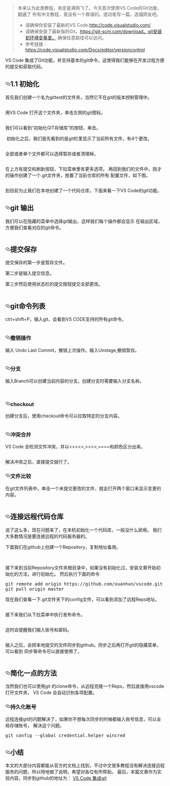 
<blockquote>
<p>本来认为此类教程，肯定是满网飞了。今天首次使用VS Code的Git功能，翻遍了
所有中文教程，竟没有一个靠谱的。遂动笔写一篇，造福网友吧。</p>

<ul>
<li>请确保你安装了最新的VS Code.<a href="http://code.visualstudio.com/">http://code.visualstudio.com/</a></li>
<li>请确保安装了最新版的Git。<a href="https://git-scm.com/download%E3%80%82git%E5%AE%89%E8%A3%85%E5%88%B0%E7%8E%AF%E5%A2%83%E5%8F%98%E9%87%8F%E9%87%8C%EF%BC%8C">https://git-scm.com/download。git安装到环境变量里，</a>
确保任意路径可以访问。</li>
<li>参考链接：<a href="https://code.visualstudio.com/Docs/editor/versioncontrol">https://code.visualstudio.com/Docs/editor/versioncontrol</a></li>
</ul>
</blockquote>

<p>VS Code 集成了Git功能，并支持基本的git命令，这使得我们能够在开发过程方便的提交和获取代码。</p>

<h2><a id="user-content-11-初始化" class="anchor" href="#11-初始化" aria-hidden="true"><svg aria-hidden="true" class="octicon octicon-link" height="16" version="1.1" viewBox="0 0 16 16" width="16"><path fill-rule="evenodd" d="M4 9h1v1H4c-1.5 0-3-1.69-3-3.5S2.55 3 4 3h4c1.45 0 3 1.69 3 3.5 0 1.41-.91 2.72-2 3.25V8.59c.58-.45 1-1.27 1-2.09C10 5.22 8.98 4 8 4H4c-.98 0-2 1.22-2 2.5S3 9 4 9zm9-3h-1v1h1c1 0 2 1.22 2 2.5S13.98 12 13 12H9c-.98 0-2-1.22-2-2.5 0-.83.42-1.64 1-2.09V6.25c-1.09.53-2 1.84-2 3.25C6 11.31 7.55 13 9 13h4c1.45 0 3-1.69 3-3.5S14.5 6 13 6z"></path></svg></a>1.1 初始化</h2>

<p>首先我们创建一个名为gittest的文件夹，当然它不在git的版本控制管理中。</p>

<p><a href="/xuanhun/vscode/blob/master/1.jpg" target="_blank"><img src="/xuanhun/vscode/raw/master/1.jpg" alt="" style="max-width:100%;"></a></p>

<p>用VS Code 打开这个文件夹，单击左侧的git图标。</p>

<p><a href="/xuanhun/vscode/blob/master/2.jpg" target="_blank"><img src="/xuanhun/vscode/raw/master/2.jpg" alt="" style="max-width:100%;"></a></p>

<p>我们可以看到“初始化GIT存储库”的按钮，单击。</p>

<p><a href="/xuanhun/vscode/blob/master/3.jpg" target="_blank"><img src="/xuanhun/vscode/raw/master/3.jpg" alt="" style="max-width:100%;"></a>
初始化之后，我们首先看到的是git栏里显示了当前所有文件，有4个更改。</p>

<p><a href="/xuanhun/vscode/blob/master/4.jpg" target="_blank"><img src="/xuanhun/vscode/raw/master/4.jpg" alt="" style="max-width:100%;"></a></p>

<p>全部或者单个文件都可以选择暂存或者清理掉。</p>

<p><a href="/xuanhun/vscode/blob/master/5.jpg" target="_blank"><img src="/xuanhun/vscode/raw/master/5.jpg" alt="" style="max-width:100%;"></a></p>

<p>在上方有提交和刷新按钮，下拉菜单里有更多选项。
再回到我们的文件中，刚才的操作创建了一个.git文件夹，放置了当前仓库的所有
配置文件，如下图。</p>

<p><a href="/xuanhun/vscode/blob/master/6.jpg" target="_blank"><img src="/xuanhun/vscode/raw/master/6.jpg" alt="" style="max-width:100%;"></a></p>

<p>到目前为止我们在本地创建了一个代码仓库，下面来看一下VS Code的git功能。</p>

<h2><a id="user-content-git-输出" class="anchor" href="#git-输出" aria-hidden="true"><svg aria-hidden="true" class="octicon octicon-link" height="16" version="1.1" viewBox="0 0 16 16" width="16"><path fill-rule="evenodd" d="M4 9h1v1H4c-1.5 0-3-1.69-3-3.5S2.55 3 4 3h4c1.45 0 3 1.69 3 3.5 0 1.41-.91 2.72-2 3.25V8.59c.58-.45 1-1.27 1-2.09C10 5.22 8.98 4 8 4H4c-.98 0-2 1.22-2 2.5S3 9 4 9zm9-3h-1v1h1c1 0 2 1.22 2 2.5S13.98 12 13 12H9c-.98 0-2-1.22-2-2.5 0-.83.42-1.64 1-2.09V6.25c-1.09.53-2 1.84-2 3.25C6 11.31 7.55 13 9 13h4c1.45 0 3-1.69 3-3.5S14.5 6 13 6z"></path></svg></a>git 输出</h2>

<p>我们可以在隐藏的菜单中选择git输出，这样我们每个操作都会显示
在输出区域，方便我们查看对应的git命令。</p>

<p><a href="/xuanhun/vscode/blob/master/7.jpg" target="_blank"><img src="/xuanhun/vscode/raw/master/7.jpg" alt="" style="max-width:100%;"></a></p>

<h2><a id="user-content-提交保存" class="anchor" href="#提交保存" aria-hidden="true"><svg aria-hidden="true" class="octicon octicon-link" height="16" version="1.1" viewBox="0 0 16 16" width="16"><path fill-rule="evenodd" d="M4 9h1v1H4c-1.5 0-3-1.69-3-3.5S2.55 3 4 3h4c1.45 0 3 1.69 3 3.5 0 1.41-.91 2.72-2 3.25V8.59c.58-.45 1-1.27 1-2.09C10 5.22 8.98 4 8 4H4c-.98 0-2 1.22-2 2.5S3 9 4 9zm9-3h-1v1h1c1 0 2 1.22 2 2.5S13.98 12 13 12H9c-.98 0-2-1.22-2-2.5 0-.83.42-1.64 1-2.09V6.25c-1.09.53-2 1.84-2 3.25C6 11.31 7.55 13 9 13h4c1.45 0 3-1.69 3-3.5S14.5 6 13 6z"></path></svg></a>提交保存</h2>

<p>提交保存的第一步是暂存文件。</p>

<p>第二步是输入提交信息。</p>

<p>第三步然后使用状态栏的提交按钮提交全部更改。</p>

<p><a href="/xuanhun/vscode/blob/master/8.png" target="_blank"><img src="/xuanhun/vscode/raw/master/8.png" alt="" style="max-width:100%;"></a></p>

<h2><a id="user-content-git命令列表" class="anchor" href="#git命令列表" aria-hidden="true"><svg aria-hidden="true" class="octicon octicon-link" height="16" version="1.1" viewBox="0 0 16 16" width="16"><path fill-rule="evenodd" d="M4 9h1v1H4c-1.5 0-3-1.69-3-3.5S2.55 3 4 3h4c1.45 0 3 1.69 3 3.5 0 1.41-.91 2.72-2 3.25V8.59c.58-.45 1-1.27 1-2.09C10 5.22 8.98 4 8 4H4c-.98 0-2 1.22-2 2.5S3 9 4 9zm9-3h-1v1h1c1 0 2 1.22 2 2.5S13.98 12 13 12H9c-.98 0-2-1.22-2-2.5 0-.83.42-1.64 1-2.09V6.25c-1.09.53-2 1.84-2 3.25C6 11.31 7.55 13 9 13h4c1.45 0 3-1.69 3-3.5S14.5 6 13 6z"></path></svg></a>git命令列表</h2>

<p>ctrl+shift+P，输入git，会看到VS CODE支持的所有git命令。</p>

<p><a href="/xuanhun/vscode/blob/master/9.jpg" target="_blank"><img src="/xuanhun/vscode/raw/master/9.jpg" alt="" style="max-width:100%;"></a></p>

<h3><a id="user-content-撤销操作" class="anchor" href="#撤销操作" aria-hidden="true"><svg aria-hidden="true" class="octicon octicon-link" height="16" version="1.1" viewBox="0 0 16 16" width="16"><path fill-rule="evenodd" d="M4 9h1v1H4c-1.5 0-3-1.69-3-3.5S2.55 3 4 3h4c1.45 0 3 1.69 3 3.5 0 1.41-.91 2.72-2 3.25V8.59c.58-.45 1-1.27 1-2.09C10 5.22 8.98 4 8 4H4c-.98 0-2 1.22-2 2.5S3 9 4 9zm9-3h-1v1h1c1 0 2 1.22 2 2.5S13.98 12 13 12H9c-.98 0-2-1.22-2-2.5 0-.83.42-1.64 1-2.09V6.25c-1.09.53-2 1.84-2 3.25C6 11.31 7.55 13 9 13h4c1.45 0 3-1.69 3-3.5S14.5 6 13 6z"></path></svg></a>撤销操作</h3>

<p>输入 Undo Last Commit，撤销上次操作。输入Unstage,撤销暂存。</p>

<p><a href="/xuanhun/vscode/blob/master/10.jpg" target="_blank"><img src="/xuanhun/vscode/raw/master/10.jpg" alt="" style="max-width:100%;"></a></p>

<h3><a id="user-content-分支" class="anchor" href="#分支" aria-hidden="true"><svg aria-hidden="true" class="octicon octicon-link" height="16" version="1.1" viewBox="0 0 16 16" width="16"><path fill-rule="evenodd" d="M4 9h1v1H4c-1.5 0-3-1.69-3-3.5S2.55 3 4 3h4c1.45 0 3 1.69 3 3.5 0 1.41-.91 2.72-2 3.25V8.59c.58-.45 1-1.27 1-2.09C10 5.22 8.98 4 8 4H4c-.98 0-2 1.22-2 2.5S3 9 4 9zm9-3h-1v1h1c1 0 2 1.22 2 2.5S13.98 12 13 12H9c-.98 0-2-1.22-2-2.5 0-.83.42-1.64 1-2.09V6.25c-1.09.53-2 1.84-2 3.25C6 11.31 7.55 13 9 13h4c1.45 0 3-1.69 3-3.5S14.5 6 13 6z"></path></svg></a>分支</h3>

<p>输入Branch可以创建当前内容的分支。创建分支时需要输入分支名称。</p>

<p><a href="/xuanhun/vscode/blob/master/11.jpg" target="_blank"><img src="/xuanhun/vscode/raw/master/11.jpg" alt="" style="max-width:100%;"></a>
<a href="/xuanhun/vscode/blob/master/12.jpg" target="_blank"><img src="/xuanhun/vscode/raw/master/12.jpg" alt="" style="max-width:100%;"></a></p>

<h3><a id="user-content-checkout" class="anchor" href="#checkout" aria-hidden="true"><svg aria-hidden="true" class="octicon octicon-link" height="16" version="1.1" viewBox="0 0 16 16" width="16"><path fill-rule="evenodd" d="M4 9h1v1H4c-1.5 0-3-1.69-3-3.5S2.55 3 4 3h4c1.45 0 3 1.69 3 3.5 0 1.41-.91 2.72-2 3.25V8.59c.58-.45 1-1.27 1-2.09C10 5.22 8.98 4 8 4H4c-.98 0-2 1.22-2 2.5S3 9 4 9zm9-3h-1v1h1c1 0 2 1.22 2 2.5S13.98 12 13 12H9c-.98 0-2-1.22-2-2.5 0-.83.42-1.64 1-2.09V6.25c-1.09.53-2 1.84-2 3.25C6 11.31 7.55 13 9 13h4c1.45 0 3-1.69 3-3.5S14.5 6 13 6z"></path></svg></a>checkout</h3>

<p>创建分支后，使用checkout命令可以拉取特定的分支内容。</p>

<p><a href="/xuanhun/vscode/blob/master/13.png" target="_blank"><img src="/xuanhun/vscode/raw/master/13.png" alt="" style="max-width:100%;"></a></p>

<h3><a id="user-content-冲突合并" class="anchor" href="#冲突合并" aria-hidden="true"><svg aria-hidden="true" class="octicon octicon-link" height="16" version="1.1" viewBox="0 0 16 16" width="16"><path fill-rule="evenodd" d="M4 9h1v1H4c-1.5 0-3-1.69-3-3.5S2.55 3 4 3h4c1.45 0 3 1.69 3 3.5 0 1.41-.91 2.72-2 3.25V8.59c.58-.45 1-1.27 1-2.09C10 5.22 8.98 4 8 4H4c-.98 0-2 1.22-2 2.5S3 9 4 9zm9-3h-1v1h1c1 0 2 1.22 2 2.5S13.98 12 13 12H9c-.98 0-2-1.22-2-2.5 0-.83.42-1.64 1-2.09V6.25c-1.09.53-2 1.84-2 3.25C6 11.31 7.55 13 9 13h4c1.45 0 3-1.69 3-3.5S14.5 6 13 6z"></path></svg></a>冲突合并</h3>

<p>VS Code 会检测文件冲突，并以&lt;&lt;&lt;&lt;&lt;,&gt;&gt;&gt;&gt;,====和颜色区分出来。</p>

<p><a href="/xuanhun/vscode/blob/master/14.png" target="_blank"><img src="/xuanhun/vscode/raw/master/14.png" alt="" style="max-width:100%;"></a></p>

<p>解决冲突之后，直接提交就行了。</p>

<h3><a id="user-content-文件比较" class="anchor" href="#文件比较" aria-hidden="true"><svg aria-hidden="true" class="octicon octicon-link" height="16" version="1.1" viewBox="0 0 16 16" width="16"><path fill-rule="evenodd" d="M4 9h1v1H4c-1.5 0-3-1.69-3-3.5S2.55 3 4 3h4c1.45 0 3 1.69 3 3.5 0 1.41-.91 2.72-2 3.25V8.59c.58-.45 1-1.27 1-2.09C10 5.22 8.98 4 8 4H4c-.98 0-2 1.22-2 2.5S3 9 4 9zm9-3h-1v1h1c1 0 2 1.22 2 2.5S13.98 12 13 12H9c-.98 0-2-1.22-2-2.5 0-.83.42-1.64 1-2.09V6.25c-1.09.53-2 1.84-2 3.25C6 11.31 7.55 13 9 13h4c1.45 0 3-1.69 3-3.5S14.5 6 13 6z"></path></svg></a>文件比较</h3>

<p>在git文件列表中，单击一个未提交更改的文件，就会打开两个窗口来显示变更的内容。</p>

<p><a href="/xuanhun/vscode/blob/master/15.jpg" target="_blank"><img src="/xuanhun/vscode/raw/master/15.jpg" alt="" style="max-width:100%;"></a></p>

<h2><a id="user-content-连接远程代码仓库" class="anchor" href="#连接远程代码仓库" aria-hidden="true"><svg aria-hidden="true" class="octicon octicon-link" height="16" version="1.1" viewBox="0 0 16 16" width="16"><path fill-rule="evenodd" d="M4 9h1v1H4c-1.5 0-3-1.69-3-3.5S2.55 3 4 3h4c1.45 0 3 1.69 3 3.5 0 1.41-.91 2.72-2 3.25V8.59c.58-.45 1-1.27 1-2.09C10 5.22 8.98 4 8 4H4c-.98 0-2 1.22-2 2.5S3 9 4 9zm9-3h-1v1h1c1 0 2 1.22 2 2.5S13.98 12 13 12H9c-.98 0-2-1.22-2-2.5 0-.83.42-1.64 1-2.09V6.25c-1.09.53-2 1.84-2 3.25C6 11.31 7.55 13 9 13h4c1.45 0 3-1.69 3-3.5S14.5 6 13 6z"></path></svg></a>连接远程代码仓库</h2>

<p>说了这么多，现在问题来了，在本机初始化一个代码库，一般没什么卵用。
我们大多数情况是要连接远程的代码服务器的。</p>

<p>下面我们在github上创建一个Repository，复制地址备用。</p>

<p><a href="/xuanhun/vscode/blob/master/16.jpg" target="_blank"><img src="/xuanhun/vscode/raw/master/16.jpg" alt="" style="max-width:100%;"></a>
<a href="/xuanhun/vscode/blob/master/17.jpg" target="_blank"><img src="/xuanhun/vscode/raw/master/17.jpg" alt="" style="max-width:100%;"></a></p>

<p>接下来到当前Repository文件夹根目录中，如果没有初始化过，安装文章开始初始化的方法，进行初始化。
然后执行下面的命令</p>

<div class="highlight highlight-source-shell"><pre>git remote add origin https://github.com/xuanhun/vscode.git
git pull origin master</pre></div>

<p>现在我们查看一下.git文件夹下的config文件，可以看到添加了远程Reps地址。</p>

<p><a href="/xuanhun/vscode/blob/master/18.jpg" target="_blank"><img src="/xuanhun/vscode/raw/master/18.jpg" alt="" style="max-width:100%;"></a></p>

<p>接下来我们从下拉菜单中执行发布命令。</p>

<p><a href="/xuanhun/vscode/blob/master/19.jpg" target="_blank"><img src="/xuanhun/vscode/raw/master/19.jpg" alt="" style="max-width:100%;"></a></p>

<p>这时会提醒我们输入账号和密码。</p>

<p><a href="/xuanhun/vscode/blob/master/20.jpg" target="_blank"><img src="/xuanhun/vscode/raw/master/20.jpg" alt="" style="max-width:100%;"></a></p>

<p>输入之后，会把本地提交的文件同步到github。同步之后再打开git的隐藏菜单，可以看到
同步等命令可以直接使用了。</p>

<p><a href="/xuanhun/vscode/blob/master/21.jpg" target="_blank"><img src="/xuanhun/vscode/raw/master/21.jpg" alt="" style="max-width:100%;"></a></p>

<h2><a id="user-content-简化一点的方法" class="anchor" href="#简化一点的方法" aria-hidden="true"><svg aria-hidden="true" class="octicon octicon-link" height="16" version="1.1" viewBox="0 0 16 16" width="16"><path fill-rule="evenodd" d="M4 9h1v1H4c-1.5 0-3-1.69-3-3.5S2.55 3 4 3h4c1.45 0 3 1.69 3 3.5 0 1.41-.91 2.72-2 3.25V8.59c.58-.45 1-1.27 1-2.09C10 5.22 8.98 4 8 4H4c-.98 0-2 1.22-2 2.5S3 9 4 9zm9-3h-1v1h1c1 0 2 1.22 2 2.5S13.98 12 13 12H9c-.98 0-2-1.22-2-2.5 0-.83.42-1.64 1-2.09V6.25c-1.09.53-2 1.84-2 3.25C6 11.31 7.55 13 9 13h4c1.45 0 3-1.69 3-3.5S14.5 6 13 6z"></path></svg></a>简化一点的方法</h2>

<p>当然我们也可以使用git 的clone命令，从远程克隆一个Reps，然后直接用vscode打开文件夹，
VS Code 会自动识别各项配置。</p>

<h3><a id="user-content-持久化账号" class="anchor" href="#持久化账号" aria-hidden="true"><svg aria-hidden="true" class="octicon octicon-link" height="16" version="1.1" viewBox="0 0 16 16" width="16"><path fill-rule="evenodd" d="M4 9h1v1H4c-1.5 0-3-1.69-3-3.5S2.55 3 4 3h4c1.45 0 3 1.69 3 3.5 0 1.41-.91 2.72-2 3.25V8.59c.58-.45 1-1.27 1-2.09C10 5.22 8.98 4 8 4H4c-.98 0-2 1.22-2 2.5S3 9 4 9zm9-3h-1v1h1c1 0 2 1.22 2 2.5S13.98 12 13 12H9c-.98 0-2-1.22-2-2.5 0-.83.42-1.64 1-2.09V6.25c-1.09.53-2 1.84-2 3.25C6 11.31 7.55 13 9 13h4c1.45 0 3-1.69 3-3.5S14.5 6 13 6z"></path></svg></a>持久化账号</h3>

<p>远程连接git的问题解决了，如果你不想每次同步的时候都输入账号信息，可以全局存储账号，
解决这个问题。</p>

<div class="highlight highlight-source-shell"><pre>git config --global credential.helper wincred</pre></div>

<h2><a id="user-content-小结" class="anchor" href="#小结" aria-hidden="true"><svg aria-hidden="true" class="octicon octicon-link" height="16" version="1.1" viewBox="0 0 16 16" width="16"><path fill-rule="evenodd" d="M4 9h1v1H4c-1.5 0-3-1.69-3-3.5S2.55 3 4 3h4c1.45 0 3 1.69 3 3.5 0 1.41-.91 2.72-2 3.25V8.59c.58-.45 1-1.27 1-2.09C10 5.22 8.98 4 8 4H4c-.98 0-2 1.22-2 2.5S3 9 4 9zm9-3h-1v1h1c1 0 2 1.22 2 2.5S13.98 12 13 12H9c-.98 0-2-1.22-2-2.5 0-.83.42-1.64 1-2.09V6.25c-1.09.53-2 1.84-2 3.25C6 11.31 7.55 13 9 13h4c1.45 0 3-1.69 3-3.5S14.5 6 13 6z"></path></svg></a>小结</h2>

<p>本文的大部分内容都能从官方的文档上找到，不过中文很多教程没有解决连接远程
服务的问题，所以特地做了说明，希望对各位有所帮助。
最后，本篇文章作为实验内容，同步到github的地址为：
<a href="https://github.com/xuanhun/vscode/blob/master/Visual%20Studio%20Code%20%E4%BD%BF%E7%94%A8Git%E8%BF%9B%E8%A1%8C%E7%89%88%E6%9C%AC%E6%8E%A7%E5%88%B6.md">VS Code 集成git</a></p>
